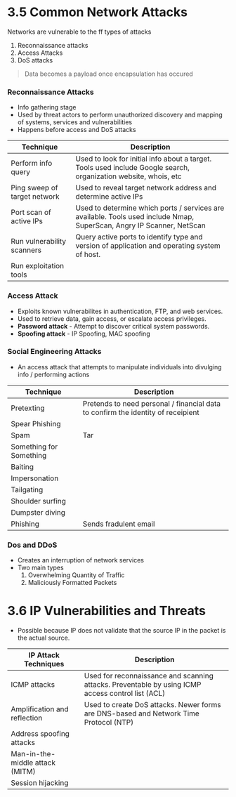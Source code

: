 # 3.5 Common Network Attacks
Networks are vulnerable to the ff types of attacks
1. Reconnaissance attacks
2. Access Attacks
3. DoS attacks
> Data becomes a payload once encapsulation has occured

### Reconnaissance Attacks
- Info gathering stage
- Used by threat actors to perform unauthorized discovery and mapping of systems, services and vulnerabilities
- Happens before access and DoS attacks

| Technique                    | Description                                                                                                           |
| ---------------------------- | --------------------------------------------------------------------------------------------------------------------- |
| Perform info query           | Used to look for initial info about a target. Tools used include Google search, organization website, whois, etc      |
| Ping sweep of target network | Used to reveal target network address and determine active IPs                                                        |
| Port scan of active IPs      | Used to determine which ports / services are available. Tools used include Nmap, SuperScan, Angry IP Scanner, NetScan |
| Run vulnerability scanners   | Query active ports to identify type and version of application and operating system of host.                          |
| Run exploitation tools       |                                                                                                                       |
### Access Attack
- Exploits known vulnerabilites in authentication, FTP, and web services.
- Used to retrieve data, gain access, or escalate access privileges.
- **Password attack** - Attempt to discover critical system passwords.
- **Spoofing attack** - IP Spoofing, MAC spoofing
### Social Engineering Attacks
- An access attack that attempts to manipulate individuals into divulging info / performing actions

| Technique               | Description                                                                      |
| ----------------------- | -------------------------------------------------------------------------------- |
| Pretexting              | Pretends to need personal / financial data to confirm the identity of receipient |
| Spear Phishing          |                                                                                  |
| Spam                    | Tar                                                                              |
| Something for Something |                                                                                  |
| Baiting                 |                                                                                  |
| Impersonation           |                                                                                  |
| Tailgating              |                                                                                  |
| Shoulder surfing        |                                                                                  |
| Dumpster diving         |                                                                                  |
| Phishing                | Sends fradulent email                                                            |

### Dos and DDoS
- Creates an interruption of network services
- Two main types
	1. Overwhelming Quantity of Traffic
	2. Maliciously Formatted Packets

# 3.6 IP Vulnerabilities and Threats
- Possible because IP does not validate that the source IP in the packet is the actual source.

| IP Attack Techniques            | Description                                                                                       |
| ------------------------------- | ------------------------------------------------------------------------------------------------- |
| ICMP attacks                    | Used for reconnaissance and scanning attacks. Preventable by using ICMP access control list (ACL) |
| Amplification and reflection    | Used to create DoS attacks. Newer forms are DNS-based and Network Time Protocol (NTP)             |
| Address spoofing attacks        |                                                                                                   |
| Man-in-the-middle attack (MITM) |                                                                                                   |
| Session hijacking               |                                                                                                   |
